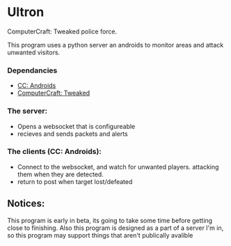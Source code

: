 # Ultron
ComputerCraft: Tweaked police force.

This program uses a python server an androids to monitor areas and attack unwanted visitors.

### Dependancies
* [CC: Androids](https://github.com/ThunderBear2006/CC-Androids)
* [ComputerCraft: Tweaked](https://github.com/cc-tweaked/CC-Tweaked)

### The server:
* Opens a websocket that is configureable
* recieves and sends packets and alerts

### The clients (CC: Androids):
* Connect to the websocket, and watch for unwanted players. attacking them when they are detected.
* return to post when target lost/defeated

## Notices:
This program is early in beta, its going to take some time before getting close to finishing. Also this program is designed as a part of a server I'm in, so this program may support things that aren't publically avalible
